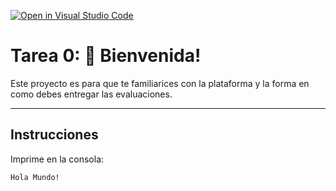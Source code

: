 [![Open in Visual Studio Code](https://classroom.github.com/assets/open-in-vscode-718a45dd9cf7e7f842a935f5ebbe5719a5e09af4491e668f4dbf3b35d5cca122.svg)](https://classroom.github.com/online_ide?assignment_repo_id=14834477&assignment_repo_type=AssignmentRepo)
# Tarea 0: 👋 Bienvenida!

Este proyecto es para que te familiarices con la plataforma y la forma en como debes entregar las evaluaciones.

---

## Instrucciones

Imprime en la consola:

```
Hola Mundo!
```
